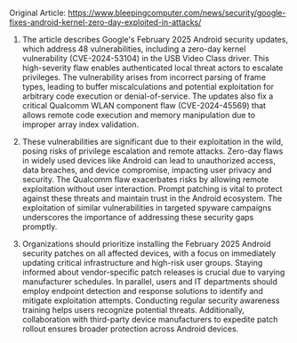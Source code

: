 Original Article: https://www.bleepingcomputer.com/news/security/google-fixes-android-kernel-zero-day-exploited-in-attacks/

1) The article describes Google's February 2025 Android security updates, which address 48 vulnerabilities, including a zero-day kernel vulnerability (CVE-2024-53104) in the USB Video Class driver. This high-severity flaw enables authenticated local threat actors to escalate privileges. The vulnerability arises from incorrect parsing of frame types, leading to buffer miscalculations and potential exploitation for arbitrary code execution or denial-of-service. The updates also fix a critical Qualcomm WLAN component flaw (CVE-2024-45569) that allows remote code execution and memory manipulation due to improper array index validation.

2) These vulnerabilities are significant due to their exploitation in the wild, posing risks of privilege escalation and remote attacks. Zero-day flaws in widely used devices like Android can lead to unauthorized access, data breaches, and device compromise, impacting user privacy and security. The Qualcomm flaw exacerbates risks by allowing remote exploitation without user interaction. Prompt patching is vital to protect against these threats and maintain trust in the Android ecosystem. The exploitation of similar vulnerabilities in targeted spyware campaigns underscores the importance of addressing these security gaps promptly.

3) Organizations should prioritize installing the February 2025 Android security patches on all affected devices, with a focus on immediately updating critical infrastructure and high-risk user groups. Staying informed about vendor-specific patch releases is crucial due to varying manufacturer schedules. In parallel, users and IT departments should employ endpoint detection and response solutions to identify and mitigate exploitation attempts. Conducting regular security awareness training helps users recognize potential threats. Additionally, collaboration with third-party device manufacturers to expedite patch rollout ensures broader protection across Android devices.